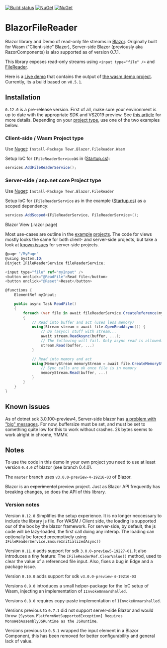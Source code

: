 [![Build status](https://ci.appveyor.com/api/projects/status/rr7pchwk7wbc3mn1/branch/master?svg=true)](https://ci.appveyor.com/project/Tewr/blazorfilereader/branch/master)
[![NuGet](https://img.shields.io/nuget/dt/Tewr.Blazor.FileReader.Wasm.svg?label=Tewr.Blazor.FileReader.Wasm)](https://www.nuget.org/packages/Tewr.Blazor.FileReader.Wasm)
[![NuGet](https://img.shields.io/nuget/dt/Tewr.Blazor.FileReader.svg?label=Tewr.Blazor.FileReader)](https://www.nuget.org/packages/Tewr.Blazor.FileReader)

# BlazorFileReader
Blazor library and Demo of read-only file streams in [Blazor](https://github.com/aspnet/Blazor). 
Originally built for Wasm ("Client-side" Blazor), Server-side Blazor (previously aka RazorComponents) is also supported as of version 0.7.1.

This library exposes read-only streams using ```<input type="file" />```
and [FileReader](https://developer.mozilla.org/en-US/docs/Web/API/FileReader).

Here is a [Live demo](https://tewr.github.io/BlazorFileReader/) that contains the output of [the wasm demo project](src/Blazor.FileReader.Wasm.Demo). Currently, its a build based on ```v0.5.1```.

## Installation

```0.12.0``` is a pre-release version. First of all, make sure your environment is up to date with the appropriate SDK and VS2019 preview. See [this article](https://devblogs.microsoft.com/aspnet/blazor-now-in-official-preview/) for more details.
Depending on your [project type](https://docs.microsoft.com/en-us/aspnet/core/razor-components/faq?view=aspnetcore-3.0), use one of the two examples below.

### Client-side / Wasm Project type
Use [Nuget](https://www.nuget.org/packages/Tewr.Blazor.FileReader.Wasm): ```Install-Package Tewr.Blazor.FileReader.Wasm```

Setup IoC for ```IFileReaderService```as in ([Startup.cs](src/Blazor.FileReader.Wasm.Demo/Startup.cs#L11)):

```cs
services.AddFileReaderService();

```

### Server-side / asp.net core Project type

Use [Nuget](https://www.nuget.org/packages/Tewr.Blazor.FileReader): ```Install-Package Tewr.Blazor.FileReader```

Setup IoC for  ```IFileReaderService``` as in the example ([Startup.cs](src/Blazor.FileReader.ServerSide.Demo/Startup.cs#L27)) as a scoped dependency:

```cs
services.AddScoped<IFileReaderService, FileReaderService>();

```

Blazor View (.razor page)

Most use-cases are outline in the [example](src/Blazor.FileReader.Wasm.Demo/) [projects](src/Blazor.FileReader.ServerSide.Demo/).
The code for views mostly looks the same for both client- and server-side projects, 
but take a look at [known issues](README.md#known-issues) for server-side projects.


```cs
@page "/MyPage"
@using System.IO;
@inject IFileReaderService fileReaderService;

<input type="file" ref="myInput" />
<button onclick="@ReadFile">Read file</button>
<button onclick="@Reset">Reset</button>

@functions {
    ElementRef myInput;

    public async Task ReadFile()
    {
        foreach (var file in await fileReaderService.CreateReference(myInput).EnumerateFilesAsync())
        {
            // Read into buffer and act (uses less memory)
            using(Stream stream = await file.OpenReadAsync()) {
                // Do (async) stuff with stream...
                await stream.ReadAsync(buffer, ...);
                // The following will fail. Only async read is allowed.
                stream.Read(buffer, ...)
            }

            // Read into memory and act
            using(MemoryStream memoryStream = await file.CreateMemoryStreamAsync(4096)) {
                // Sync calls are ok once file is in memory
                memoryStream.Read(buffer, ...)
            }
        }
    }
}
```

## Known issues

As of dotnet sdk 3.0.100-preview4, Server-side blazor has [a problem with "big" messages](https://github.com/Tewr/BlazorFileReader/issues/24). For now, buffersize must be set, and must be set to something quite low for this to work without crashes. 2k bytes seems to work alright in chrome, YMMV.

## Notes

To use the code in this demo in your own project you need to use at least version 
```0.4.0``` of blazor (see branch 0.4.0). 

The ```master``` branch uses ```v3.0.0-preview-4-19216-03``` of Blazor.

Blazor is an ~~experimental~~ preview project. Just as Blazor API frequently has breaking changes, so does the API of this library.

### Version notes

Version ```0.12.0``` Simplifies the setup experience. It is no longer neccessary to include the library js file. For WASM / Client side, the loading is supported our of the box by the blazor framework. For server-side, by default, the js code will be lazy-loaded, the first call doing any interop. The loading can optionally be forced preemptively using ```IFileReaderService.EnsureInitializedAsync()```

Version ```0.11.0``` adds support for sdk ```3.0.0-preview5-19227-01```. It also introduces a tiny feature: The ```IFileReaderRef.ClearValue()``` method, used to clear the value of a referenced file input. Also, fixes a bug in Edge and a package issue.

Version ```0.10.0``` adds support for sdk ```v3.0.0-preview-4-19216-03```

Versions ```0.9.0``` introduces a small helper-package for the IoC setup of Wasm, injecting an implementation of ```IInvokeUnmarshalled```.

Versions ```0.8.0``` requires copy-paste implementation of ```IInvokeUnmarshalled```.

Versions previous to ```0.7.1``` did not support server-side Blazor and would throw ```[System.PlatformNotSupportedException] Requires MonoWebAssemblyJSRuntime as the JSRuntime```.

Versions previous to ```0.5.1``` wrapped the input element in a Blazor Component, this has been removed for better configurability and general lack of value.


